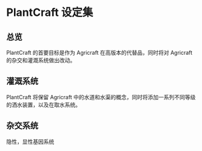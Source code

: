 # PlantCraft 设定集

## 总览

PlantCraft 的首要目标是作为 Agricraft 在高版本的代替品，同时将对 Agricraft 的杂交和灌溉系统做出改动。

## 灌溉系统

PlantCraft 将保留  Agricraft 中的水道和水渠的概念，同时将添加一系列不同等级的洒水装置，以及在取水系统。

## 杂交系统

隐性，显性基因系统

